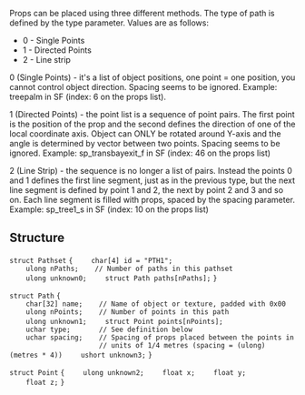 Props can be placed using three different methods. The type of path is
defined by the type parameter. Values are as follows:

  - 0 - Single Points
  - 1 - Directed Points
  - 2 - Line strip

0 (Single Points) - it's a list of object positions, one point = one
position, you cannot control object direction. Spacing seems to be
ignored. Example: treepalm in SF (index: 6 on the props list).

1 (Directed Points) - the point list is a sequence of point pairs. The
first point is the position of the prop and the second defines the
direction of one of the local coordinate axis. Object can ONLY be
rotated around Y-axis and the angle is determined by vector between two
points. Spacing seems to be ignored. Example: sp_transbayexit_f in SF
(index: 46 on the props list)

2 (Line Strip) - the sequence is no longer a list of pairs. Instead the
points 0 and 1 defines the first line segment, just as in the previous
type, but the next line segment is defined by point 1 and 2, the next by
point 2 and 3 and so on. Each line segment is filled with props, spaced
by the spacing parameter. Example: sp_tree1_s in SF (index: 10 on the
props list)

## Structure

`struct Pathset`
`{`
`    char[4] id = "PTH1";`
`    ulong nPaths;    // Number of paths in this pathset`
`    ulong unknown0;`
`    struct Path paths[nPaths];`
`}`

`struct Path`
`{`
`    char[32] name;    // Name of object or texture, padded with 0x00`
`    ulong nPoints;    // Number of points in this path`
`    ulong unknown1;`
`    struct Point points[nPoints];`
`    uchar type;       // See definition below`
`    uchar spacing;    // Spacing of props placed between the points in`
`                      // units of 1/4 metres (spacing = (ulong)(metres * 4))`
`    ushort unknown3;`
`}`

`struct Point`
`{`
`    ulong unknown2;`
`    float x;`
`    float y;`
`    float z;`
`}`